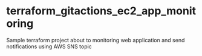 # terraform_gitactions_ec2_app_monitoring
Sample terraform project about to monitoring web application and send notifications using AWS SNS topic
